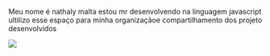 Meu nome é nathaly malta 
estou mr desenvolvendo na linguagem javascript
ultilizo esse espaço para minha organizaçãoe compartilhamento dos projeto desenvolvidos

![](https://media.tenor.com/svtaQZeZ54MAAAAj/lol-funny.gif)
